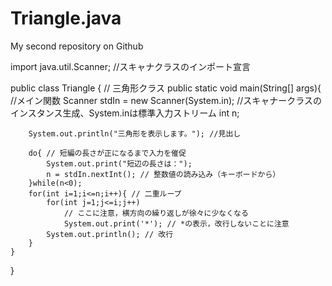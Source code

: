 # Triangle.java
My second repository on Github

import java.util.Scanner; //スキャナクラスのインポート宣言

public class Triangle { //  三角形クラス
	public static void main(String[] args){ //メイン関数
		Scanner stdIn = new Scanner(System.in);
		//スキャナークラスのインスタンス生成、System.inは標準入力ストリーム
		int n;
		
		System.out.println("三角形を表示します。"); //見出し
		
		do{ // 短編の長さが正になるまで入力を催促
			System.out.print("短辺の長さは：");
			n = stdIn.nextInt(); // 整数値の読み込み（キーボードから）
		}while(n<0);
		for(int i=1;i<=n;i++){ // 二重ループ
			for(int j=1;j<=i;j++)
				// ここに注意，横方向の繰り返しが徐々に少なくなる
				System.out.print('*'); // *の表示，改行しないことに注意
			System.out.println(); // 改行
		}
	}
}
